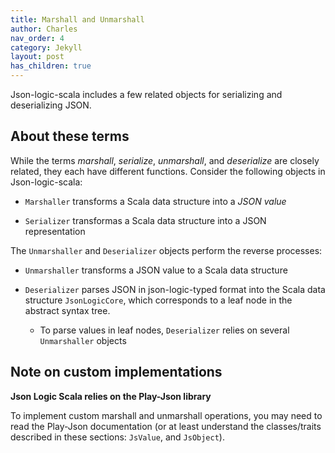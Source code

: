 ```yaml
---
title: Marshall and Unmarshall
author: Charles
nav_order: 4
category: Jekyll
layout: post
has_children: true
---
```


Json-logic-scala includes a few related objects for serializing and deserializing
JSON.

## About these terms

While the terms _marshall_, _serialize_, _unmarshall_, and _deserialize_ are closely
related, they each have different functions. Consider the following objects
in Json-logic-scala:

* `Marshaller` transforms a Scala data structure into a _JSON value_

* `Serializer` transformas a Scala data structure into a JSON representation

The `Unmarshaller` and `Deserializer` objects perform the reverse processes:

* `Unmarshaller` transforms a JSON value to a Scala data structure 

* `Deserializer` parses JSON in json-logic-typed format into the Scala data structure
`JsonLogicCore`, which corresponds to a leaf node in the abstract syntax tree.
    * To parse values in leaf nodes, `Deserializer` relies on several `Unmarshaller` objects

## Note on custom implementations

**Json Logic Scala relies on the Play-Json library**

To implement custom marshall and unmarshall operations, you may need to read the
Play-Json documentation (or at least understand the classes/traits described
in these sections: `JsValue`, and `JsObject`).
